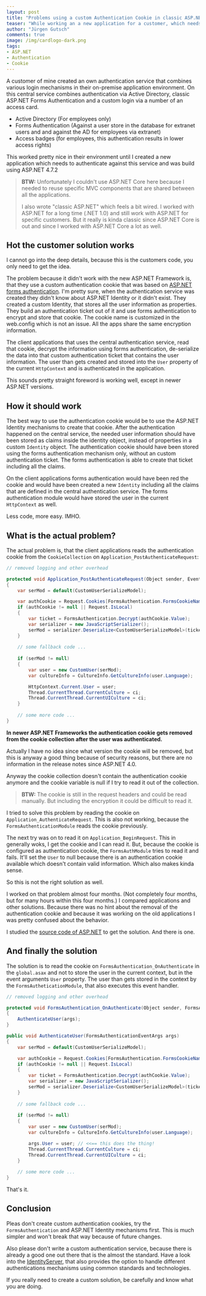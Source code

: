 ```yaml
---
layout: post
title: "Problems using a custom Authentication Cookie in classic ASP.​NET"
teaser: "While working an a new application for a customer, which needs to work in their on premise environment and uses their custom authentication service, I stuck in a problem with the custom authentication cookie in combination with ASP.NET forms authentication. In this post I descript that problem and a solution I finally found."
author: "Jürgen Gutsch"
comments: true
image: /img/cardlogo-dark.png
tags: 
- ASP.NET
- Authentication
- Cookie
---
```


A customer of mine created an own authentication service that combines various login mechanisms in their on-premise application environment. On this central service combines authentication via Active Directory, classic ASP.NET Forms Authentication and a custom login via a number of an access card.

* Active Directory 
  (For employees only) 
* Forms Authentication 
  (Against a user store in the database for extranet users and and against the AD for employees via extranet)
* Access badges 
  (for employees, this authentication results in lower access rights)

This worked pretty nice in their environment until I created a new application which needs to authenticate against this service and was build using ASP.NET 4.7.2

> **BTW:** Unfortunately I couldn't use ASP.NET Core here because I needed to reuse specific MVC components that are shared between all the applications.
>
> I also wrote "classic ASP.NET" which feels a bit wired. I worked with ASP.NET for a long time (.NET 1.0) and still work with ASP.NET for specific customers. But it really is kinda classic since ASP.NET Core is out and since I worked with ASP.NET Core a lot as well.

## Hot the customer solution works

I cannot go into the deep details, because this is the customers code, you only need to get the idea.

The problem because it didn't work with the new ASP.NET Framework is, that they use a custom authentication cookie that was based on [ASP.NET forms authentication](https://referencesource.microsoft.com/#System.Web/Security/FormsAuthentication.cs,a820aab5aa1ac27c). I'm pretty sure, when the authentication service was created they didn't know about ASP.NET Identity or it didn't exist. They created a custom Identity, that stores all the user information as properties. They build an authentication ticket out of it and use forms authentication to encrypt and store that cookie. The cookie name is customized in the web.config which is not an issue. All the apps share the same encryption information.

The client applications that uses the central authentication service, read that cookie, decrypt the information using forms authentication, de-serialize the data into that custom authentication ticket that contains the user information. The user than gets created and stored into the `User` property of the current `HttpContext` and is authenticated in the application.

This sounds pretty straight foreword is working well, except in newer ASP.NET versions.

## How it should work

The best way to use the authentication cookie would be to use the ASP.NET Identity mechanisms to create that cookie. After the authentication happened on the central service, the needed user information should have been stored as claims inside the identity object, instead of properties in a custom `Identity` object. The authentication cookie should have been stored using the forms authentication mechanism only, without an custom authentication ticket. The forms authentication is able to create that ticket including all the claims.

On the client applications forms authentication would have been red the cookie and would have been created a new `Identity` including all the claims that are defined in the central authentication service. The forms authentication module would have stored the user in the current `HttpContext` as well. 

Less code, more easy. IMHO.

## What is the actual problem?

The actual problem is, that the client applications reads the authentication cookie from the `CookieCollection` on `Application_PostAuthenticateRequest`:

~~~ csharp
// removed logging and other overhead

protected void Application_PostAuthenticateRequest(Object sender, EventArgs e)
{
    var serMod = default(CustomUserSerializeModel);

	var authCookie = Request.Cookies[FormsAuthentication.FormsCookieName];
	if (authCookie != null || Request.IsLocal)
	{
		var ticket = FormsAuthentication.Decrypt(authCookie.Value); 
		var serializer = new JavaScriptSerializer();
		serMod = serializer.Deserialize<CustomUserSerializeModel>(ticket.UserData);
    }
    
    // some fallback code ...
    
    if (serMod != null)
	{
		var user = new CustomUser(serMod);
		var cultureInfo = CultureInfo.GetCultureInfo(user.Language);

		HttpContext.Current.User = user;
        Thread.CurrentThread.CurrentCulture = ci;
        Thread.CurrentThread.CurrentUICulture = ci;
	}
    
    // some more code ...
}
~~~

**In newer ASP.NET Frameworks the authentication cookie gets removed from the cookie collection after the user was authenticated.**

Actually I have no idea since what version the cookie will be removed, but this is anyway a good thing because of security reasons, but there are no information in the release notes since ASP.NET 4.0.

Anyway the cookie collection doesn't contain the authentication cookie anymore and the cookie variable is null if I try to read it out of the collection.

> **BTW:** The cookie is still in the request headers and could be read manually. But including the encryption it could be difficult to read it.

I tried to solve this problem by reading the cookie on `Application_AuthenticateRequest`. This is also not working, because the `FormsAuthenticationModule` reads the cookie previously. 

The next try was on to read it on `Application_BeginRequest`. This in generally woks, I get the cookie and I can read it. But, because the cookie is configured as authentication cookie, the `FormsAuthModule` tries to read it and fails. It'll set the `User` to null because there is an authentication cookie available which doesn't contain valid information. Which also makes kinda sense.

So this is not the right solution as well. 

I worked on that problem almost four months. (Not completely four months, but for many hours within this four months.) I compared applications and other solutions. Because there was no hint about the removal of the authentication cookie and because it was working on the old applications I was pretty confused about the behavior. 

I studied the [source code of ASP.NET](https://referencesource.microsoft.com/#System.Web/Security/FormsAuthenticationModule.cs,114) to get the solution. And there is one.

## And finally the solution

The solution is to read the cookie on `FormsAuthentication_OnAuthenticate` in the `global.asax` and not to store the user in the current context, but in the event arguments `User` property. The user than gets stored in the context by the `FormsAutheticationModule`, that also executes this event handler.

~~~ csharp
// removed logging and other overhead

protected void FormsAuthentication_OnAuthenticate(Object sender, FormsAuthenticationEventArgs args)
{
	AuthenticateUser(args);
}

public void AuthenticateUser(FormsAuthenticationEventArgs args)
{    
	var serMod = default(CustomUserSerializeModel);

	var authCookie = Request.Cookies[FormsAuthentication.FormsCookieName];
	if (authCookie != null || Request.IsLocal)
	{
		var ticket = FormsAuthentication.Decrypt(authCookie.Value); 
		var serializer = new JavaScriptSerializer();
		serMod = serializer.Deserialize<CustomUserSerializeModel>(ticket.UserData);
    }
    
    // some fallback code ...
    
    if (serMod != null)
	{
		var user = new CustomUser(serMod);
		var cultureInfo = CultureInfo.GetCultureInfo(user.Language);

		args.User = user; // <<== this does the thing!
        Thread.CurrentThread.CurrentCulture = ci;
        Thread.CurrentThread.CurrentUICulture = ci;
	}
    
    // some more code ...
}
~~~

That's it.

## Conclusion

Pleas don't create custom authentication cookies, try the `FormsAuthentication` and ASP.NET Identity mechanisms first. This is much simpler and won't break that way because of future changes.

Also please don't write a custom authentication service, because there is already a good one out there that is the almost the standard. Have a look into the [IdentityServer](https://identityserver.io/), that also provides the option to handle different authentications mechanisms using common standards and technologies. 

If you really need to create a custom solution, be carefully and know what you are doing. 